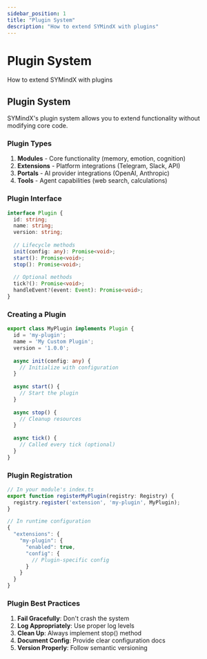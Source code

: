 ```yaml
---
sidebar_position: 1
title: "Plugin System"
description: "How to extend SYMindX with plugins"
---
```


# Plugin System

How to extend SYMindX with plugins

## Plugin System

SYMindX's plugin system allows you to extend functionality without modifying core code.

### Plugin Types

1. **Modules** - Core functionality (memory, emotion, cognition)
2. **Extensions** - Platform integrations (Telegram, Slack, API)
3. **Portals** - AI provider integrations (OpenAI, Anthropic)
4. **Tools** - Agent capabilities (web search, calculations)

### Plugin Interface

```typescript
interface Plugin {
  id: string;
  name: string;
  version: string;
  
  // Lifecycle methods
  init(config: any): Promise<void>;
  start(): Promise<void>;
  stop(): Promise<void>;
  
  // Optional methods
  tick?(): Promise<void>;
  handleEvent?(event: Event): Promise<void>;
}
```

### Creating a Plugin

```typescript
export class MyPlugin implements Plugin {
  id = 'my-plugin';
  name = 'My Custom Plugin';
  version = '1.0.0';
  
  async init(config: any) {
    // Initialize with configuration
  }
  
  async start() {
    // Start the plugin
  }
  
  async stop() {
    // Cleanup resources
  }
  
  async tick() {
    // Called every tick (optional)
  }
}
```

### Plugin Registration

```typescript
// In your module's index.ts
export function registerMyPlugin(registry: Registry) {
  registry.register('extension', 'my-plugin', MyPlugin);
}

// In runtime configuration
{
  "extensions": {
    "my-plugin": {
      "enabled": true,
      "config": {
        // Plugin-specific config
      }
    }
  }
}
```

### Plugin Best Practices

1. **Fail Gracefully**: Don't crash the system
2. **Log Appropriately**: Use proper log levels
3. **Clean Up**: Always implement stop() method
4. **Document Config**: Provide clear configuration docs
5. **Version Properly**: Follow semantic versioning
